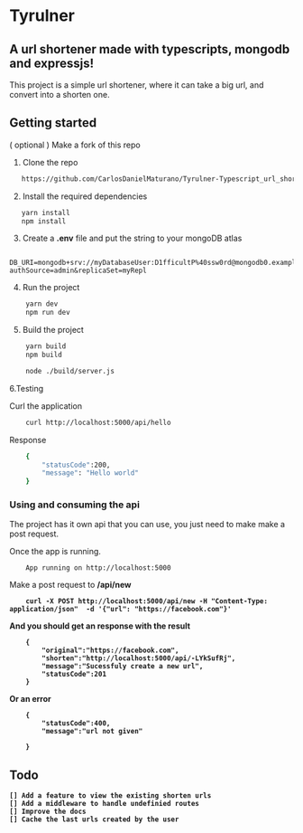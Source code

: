 # Tyrulner

## A url shortener made with typescripts, mongodb and expressjs!

This project is a simple url shortener, where it can take a big url, and convert into a shorten one.

## Getting started

( optional ) Make a fork of this repo

1.  Clone the repo

```bash
   https://github.com/CarlosDanielMaturano/Tyrulner-Typescript_url_shortener
```

2. Install the required dependencies

```bash
   yarn install
   npm install
```

3. Create a <strong>.env</strong> file and put the string to your mongoDB atlas

```
    DB_URI=mongodb+srv://myDatabaseUser:D1fficultP%40ssw0rd@mongodb0.example.com/?authSource=admin&replicaSet=myRepl
```

4. Run the project

```bash
    yarn dev
    npm run dev
```

5. Build the project

```bash
    yarn build
    npm build

    node ./build/server.js
```

6.Testing

Curl the application

```bash
    curl http://localhost:5000/api/hello
```

Response

```bash
    {
        "statusCode":200,
        "message": "Hello world"
    }

```

### Using and consuming the api

<p>The project has it own api that you can use, you just need to make make a post request.</p>
<p>Once the app is running.</p>

        App running on http://localhost:5000

<p> Make a post request to <strong>/api/new<strong></p>

        curl -X POST http://localhost:5000/api/new -H "Content-Type: application/json"  -d '{"url": "https://facebook.com"}'

<p>And you should get an response with the result

        {
            "original":"https://facebook.com",
            "shorten":"http://localhost:5000/api/-LYkSufRj",
            "message":"Sucessfuly create a new url",
            "statusCode":201
        }

<p>Or an error</p>

        {
            "statusCode":400,
            "message":"url not given"

        }

## Todo

    [] Add a feature to view the existing shorten urls
    [] Add a middleware to handle undefinied routes
    [] Improve the docs
    [] Cache the last urls created by the user
